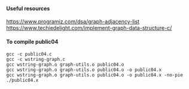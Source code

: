 #### Useful resources
https://www.programiz.com/dsa/graph-adjacency-list
https://www.techiedelight.com/implement-graph-data-structure-c/

#### To compile public04
```
gcc -c public04.c
gcc -c wstring-graph.c
gcc wstring-graph.o graph-utils.o public04.o
gcc wstring-graph.o graph-utils.o public04.o -o public04.x
gcc wstring-graph.o graph-utils.o public04.o -o public04.x -no-pie
./public04.x
```
